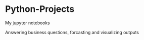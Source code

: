 # Python-Projects
My jupyter notebooks 

Answering business questions, forcasting and visualizing outputs
